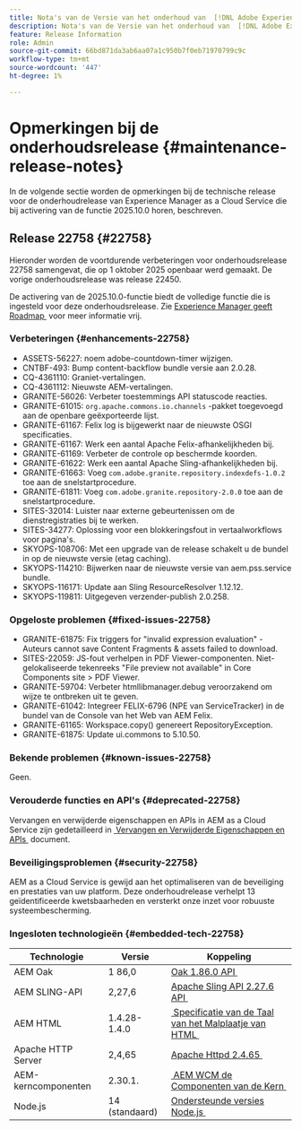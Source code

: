 ```yaml
---
title: Nota's van de Versie van het onderhoud van  [!DNL Adobe Experience Manager]  as a Cloud Service verbonden aan 2025.10.0 eigenschapactivering.
description: Nota's van de Versie van het onderhoud van  [!DNL Adobe Experience Manager]  as a Cloud Service verbonden aan 2025.10.0 eigenschapactivering.
feature: Release Information
role: Admin
source-git-commit: 66bd871da3ab6aa07a1c950b7f0eb71970799c9c
workflow-type: tm+mt
source-wordcount: '447'
ht-degree: 1%

---
```


# Opmerkingen bij de onderhoudsrelease {#maintenance-release-notes}

In de volgende sectie worden de opmerkingen bij de technische release voor de onderhoudrelease van Experience Manager as a Cloud Service die bij activering van de functie 2025.10.0 horen, beschreven.

## Release 22758 {#22758}

Hieronder worden de voortdurende verbeteringen voor onderhoudsrelease 22758 samengevat, die op 1 oktober 2025 openbaar werd gemaakt. De vorige onderhoudsrelease was release 22450.

De activering van de 2025.10.0-functie biedt de volledige functie die is ingesteld voor deze onderhoudsrelease. Zie [&#x200B; Experience Manager geeft Roadmap &#x200B;](https://experienceleague.adobe.com/nl/docs/experience-manager-release-information/aem-release-updates/update-releases-roadmap) voor meer informatie vrij.

### Verbeteringen {#enhancements-22758}

* ASSETS-56227: noem adobe-countdown-timer wijzigen.
* CNTBF-493: Bump content-backflow bundle versie aan 2.0.28.
* CQ-4361110: Graniet-vertalingen.
* CQ-4361112: Nieuwste AEM-vertalingen.
* GRANITE-56026: Verbeter toestemmings API statuscode reacties.
* GRANITE-61015: `org.apache.commons.io.channels` -pakket toegevoegd aan de openbare geëxporteerde lijst.
* GRANITE-61167: Felix log is bijgewerkt naar de nieuwste OSGI specificaties.
* GRANITE-61167: Werk een aantal Apache Felix-afhankelijkheden bij.
* GRANITE-61169: Verbeter de controle op beschermde koorden.
* GRANITE-61622: Werk een aantal Apache Sling-afhankelijkheden bij.
* GRANITE-61663: Voeg `com.adobe.granite.repository.indexdefs-1.0.2` toe aan de snelstartprocedure.
* GRANITE-61811: Voeg `com.adobe.granite.repository-2.0.0` toe aan de snelstartprocedure.
* SITES-32014: Luister naar externe gebeurtenissen om de dienstregistraties bij te werken.
* SITES-34277: Oplossing voor een blokkeringsfout in vertaalworkflows voor pagina&#39;s.
* SKYOPS-108706: Met een upgrade van de release schakelt u de bundel in op de nieuwste versie (etag caching).
* SKYOPS-114210: Bijwerken naar de nieuwste versie van aem.pss.service bundle.
* SKYOPS-116171: Update aan Sling ResourceResolver 1.12.12.
* SKYOPS-119811: Uitgegeven verzender-publish 2.0.258.

### Opgeloste problemen {#fixed-issues-22758}

* GRANITE-61875: Fix triggers for &quot;invalid expression evaluation&quot; - Auteurs cannot save Content Fragments &amp; assets failed to download.
* SITES-22059: JS-fout verhelpen in PDF Viewer-componenten. Niet-gelokaliseerde tekenreeks &quot;File preview not available&quot; in Core Components site > PDF Viewer.
* GRANITE-59704: Verbeter htmllibmanager.debug veroorzakend om wijze te ontbreken uit te geven.
* GRANITE-61042: Integreer FELIX-6796 (NPE van ServiceTracker) in de bundel van de Console van het Web van AEM Felix.
* GRANITE-61165: Workspace.copy() genereert RepositoryException.
* GRANITE-61875: Update ui.commons to 5.10.50.

### Bekende problemen {#known-issues-22758}

Geen.

### Verouderde functies en API&#39;s {#deprecated-22758}

Vervangen en verwijderde eigenschappen en APIs in AEM as a Cloud Service zijn gedetailleerd in [&#x200B; Vervangen en Verwijderde Eigenschappen en APIs &#x200B;](/help/release-notes/deprecated-removed-features.md) document.

### Beveiligingsproblemen {#security-22758}

AEM as a Cloud Service is gewijd aan het optimaliseren van de beveiliging en prestaties van uw platform. Deze onderhoudrelease verhelpt 13 geïdentificeerde kwetsbaarheden en versterkt onze inzet voor robuuste systeembescherming.

### Ingesloten technologieën {#embedded-tech-22758}

| Technologie | Versie | Koppeling |
|---|---|---|
| AEM Oak | 1 86,0 | [&#x200B; Oak 1.86.0 API &#x200B;](https://www.javadoc.io/doc/org.apache.jackrabbit/oak-api/1.86/index.html) |
| AEM SLING-API | 2,27,6 | [&#x200B; Apache Sling API 2.27.6 API &#x200B;](https://www.javadoc.io/doc/org.apache.sling/org.apache.sling.api/latest/index.html) |
| AEM HTML | 1.4.28-1.4.0 | [&#x200B; Specificatie van de Taal van het Malplaatje van HTML &#x200B;](https://github.com/adobe/htl-spec) |
| Apache HTTP Server | 2,4,65 | [&#x200B; Apache Httpd 2.4.65 &#x200B;](https://apache.googlesource.com/httpd/+/refs/tags/2.4.65/CHANGES) |
| AEM-kerncomponenten | 2.30.1. | [&#x200B; AEM WCM de Componenten van de Kern &#x200B;](https://github.com/adobe/aem-core-wcm-components) |
| Node.js | 14 (standaard) | [&#x200B; Ondersteunde versies Node.js &#x200B;](https://experienceleague.adobe.com/nl/docs/experience-manager-cloud-service/content/implementing/developing/developing-with-front-end-pipelines#node-versions) |

